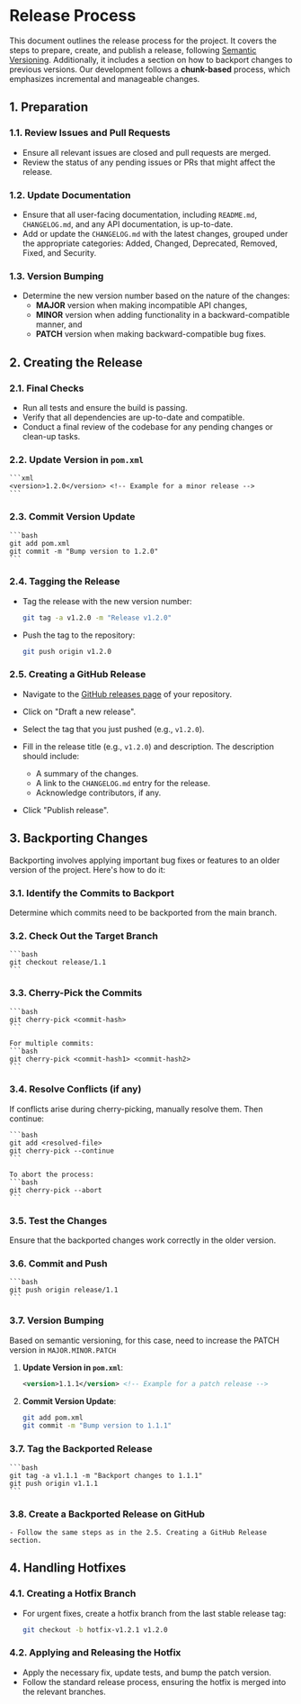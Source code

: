 # Release Process

  This document outlines the release process for the project. It covers the steps to prepare, create, and publish a release, following [Semantic Versioning](https://semver.org/). Additionally, it includes a section on how to backport changes to previous versions. Our development follows a **chunk-based** process, which emphasizes incremental and manageable changes.


## 1. Preparation

### 1.1. Review Issues and Pull Requests
- Ensure all relevant issues are closed and pull requests are merged.
- Review the status of any pending issues or PRs that might affect the release.

### 1.2. Update Documentation
- Ensure that all user-facing documentation, including `README.md`, `CHANGELOG.md`, and any API documentation, is up-to-date.
- Add or update the `CHANGELOG.md` with the latest changes, grouped under the appropriate categories: Added, Changed, Deprecated, Removed, Fixed, and Security.

### 1.3. Version Bumping
- Determine the new version number based on the nature of the changes:
  - **MAJOR** version when making incompatible API changes,
  - **MINOR** version when adding functionality in a backward-compatible manner, and
  - **PATCH** version when making backward-compatible bug fixes.

## 2. Creating the Release

### 2.1. Final Checks
- Run all tests and ensure the build is passing.
- Verify that all dependencies are up-to-date and compatible.
- Conduct a final review of the codebase for any pending changes or clean-up tasks.

### 2.2. Update Version in `pom.xml`
    ```xml
    <version>1.2.0</version> <!-- Example for a minor release -->
    ```

### 2.3. Commit Version Update
    ```bash
    git add pom.xml
    git commit -m "Bump version to 1.2.0"
    ```

### 2.4. Tagging the Release
- Tag the release with the new version number:
  ```bash
  git tag -a v1.2.0 -m "Release v1.2.0"
  ```

- Push the tag to the repository:
  ```bash
  git push origin v1.2.0
  ```

### 2.5. Creating a GitHub Release
  - Navigate to the [GitHub releases page](https://github.com/mycloudnexus/vortex/releases) of your repository.
  - Click on "Draft a new release".
  - Select the tag that you just pushed (e.g., `v1.2.0`).
  - Fill in the release title (e.g., `v1.2.0`) and description. The description should include:
    - A summary of the changes.
    - A link to the `CHANGELOG.md` entry for the release.
    - Acknowledge contributors, if any.

  - Click "Publish release".

## 3. Backporting Changes

  Backporting involves applying important bug fixes or features to an older version of the project. Here's how to do it:

### 3.1. Identify the Commits to Backport
  Determine which commits need to be backported from the main branch.

### 3.2. Check Out the Target Branch
    ```bash
    git checkout release/1.1
    ```

### 3.3. Cherry-Pick the Commits

    ```bash
    git cherry-pick <commit-hash>
    ```

    For multiple commits:
    ```bash
    git cherry-pick <commit-hash1> <commit-hash2>
    ```

### 3.4. Resolve Conflicts (if any)

 If conflicts arise during cherry-picking, manually resolve them. Then continue:

    ```bash
    git add <resolved-file>
    git cherry-pick --continue
    ```

    To abort the process:
    ```bash
    git cherry-pick --abort
    ```

### 3.5. Test the Changes
 Ensure that the backported changes work correctly in the older version.

### 3.6. Commit and Push
    ```bash
    git push origin release/1.1
    ```

### 3.7. Version Bumping

  Based on semantic versioning, for this case, need to increase the PATCH version in `MAJOR.MINOR.PATCH`
  
  1. **Update Version in `pom.xml`**:
      ```xml
      <version>1.1.1</version> <!-- Example for a patch release -->
      ```

  3. **Commit Version Update**:
      ```bash
      git add pom.xml
      git commit -m "Bump version to 1.1.1"
      ```

### 3.7. Tag the Backported Release
    ```bash
    git tag -a v1.1.1 -m "Backport changes to 1.1.1"
    git push origin v1.1.1
    ```

### 3.8. Create a Backported Release on GitHub
    - Follow the same steps as in the 2.5. Creating a GitHub Release section.


## 4. Handling Hotfixes

### 4.1. Creating a Hotfix Branch
- For urgent fixes, create a hotfix branch from the last stable release tag:
  ```bash
  git checkout -b hotfix-v1.2.1 v1.2.0
  ```

### 4.2. Applying and Releasing the Hotfix
- Apply the necessary fix, update tests, and bump the patch version.
- Follow the standard release process, ensuring the hotfix is merged into the relevant branches.
